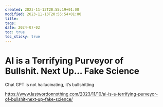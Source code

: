```yaml
---
created: 2023-11-13T20:55:19+01:00
modified: 2023-11-13T20:55:54+01:00
title: 
tags: 
date: 2024-07-02
toc: true
toc_sticky: true
---
```


# AI is a Terrifying Purveyor of Bullshit. Next Up... Fake Science

Chat GPT is not hallucinating, it’s bullshitting

<https://www.lastwordonnothing.com/2023/11/10/ai-is-a-terrifying-purveyor-of-bullshit-next-up-fake-science/>

